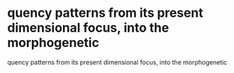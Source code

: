 # quency patterns from its present dimensional focus, into the morphogenetic

quency patterns from its present dimensional focus, into the morphogenetic